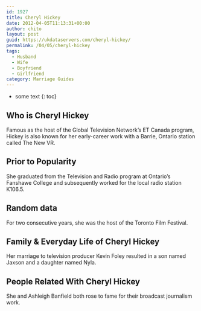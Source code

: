 ```yaml
---
id: 1927
title: Cheryl Hickey
date: 2012-04-05T11:13:31+00:00
author: chito
layout: post
guid: https://ukdataservers.com/cheryl-hickey/
permalink: /04/05/cheryl-hickey
tags:
  - Husband
  - Wife
  - Boyfriend
  - Girlfriend
category: Marriage Guides
---
```


* some text
{: toc}


## Who is  Cheryl Hickey
                  
                  
                  
Famous as the host of the Global Television Network&#8217;s ET Canada program, Hickey is also known for her early-career work with a Barrie, Ontario station called The New VR.
                  
                
                
                
## Prior to Popularity 
                  
                  
                  
She graduated from the Television and Radio program at Ontario&#8217;s Fanshawe College and subsequently worked for the local radio station K106.5.
                  
                
                
                
## Random data 
                  
                  
                  
For two consecutive years, she was the host of the Toronto Film Festival.
                  
                
                
                
## Family & Everyday Life of Cheryl Hickey
                  
                  
                  
Her marriage to television producer Kevin Foley resulted in a son named Jaxson and a daughter named Nyla.
                  
                
                
                
## People Related With  Cheryl Hickey
                  
                  
                  
She and Ashleigh Banfield both rose to fame for their broadcast journalism work.
                  
                
              
            
          
          
          
    
    
  
